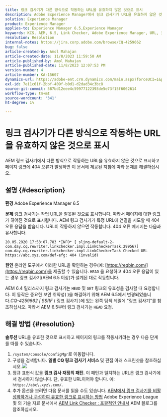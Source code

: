 ```yaml
---
title: 링크 검사기가 다른 방식으로 작동하는 URL을 유효하지 않은 것으로 표시
description: Adobe Experience Manager에서 링크 검사기가 URL을 유효하지 않은 것으로 표시하는 오류를 해결하는 방법에 대해 알아봅니다.
solution: Experience Manager
product: Experience Manager
applies-to: Experience Manager 6.5,Experience Manager
keywords: KCS, AEM, 6.5, Link Checker, Adobe Experience Manager, URL, 표시, 잘못됨
resolution: Resolution
internal-notes: https://jira.corp.adobe.com/browse/CQ-4259662
bug: false
article-created-by: Amol Mahajan
article-created-date: 11/8/2023 11:59:50 AM
article-published-by: Amol Mahajan
article-published-date: 11/8/2023 12:07:53 PM
version-number: 4
article-number: KA-15607
dynamics-url: https://adobe-ent.crm.dynamics.com/main.aspx?forceUCI=1&pagetype=entityrecord&etn=knowledgearticle&id=df5a494e-2e7e-ee11-8179-6045bd006704
exl-id: 7e11c61f-2bbf-409f-b0d1-d2dad34c3bc8
source-git-commit: 587bd12eee4c59977122393de5e73f15f6062614
workflow-type: tm+mt
source-wordcount: '341'
ht-degree: 1%

---
```


# 링크 검사기가 다른 방식으로 작동하는 URL을 유효하지 않은 것으로 표시


AEM 링크 검사기에서 다른 방식으로 작동하는 URL을 유효하지 않은 것으로 표시하고 페이지 링크에 404 오류가 발생하면 이 문서에 제공된 지침에 따라 문제를 해결하십시오.

## 설명 {#description}


<b>환경</b>
Adobe Experience Manager 6.5

<b>문제</b>
링크 검사기는 작업 URL을 잘못된 것으로 표시합니다.
따라서 페이지에 대한 링크가 끊어진 것으로 표시됩니다.
AEM 링크 검사기가 특정 URL에 연결을 시도할 때 404 오류 응답을 받습니다. URL이 작동하지 않으면 작동합니다. 404 오류 메시지는 다음과 유사합니다.


```
20.05.2020 17:53:07.783 *INFO* [ sling-default-2-com.day.cq.rewriter.linkchecker.impl.LinkCheckerTask.299567]  com.day.cq.rewriter.linkchecker.impl.LinkCheckerTask Checked URL https://abc.xyz.com/def-efg: 404 (invalid)
```




<b>원인</b>
온라인 도구에서 이러한 URL을 확인하는 경우(예: [https://reqbin.com/](https://reqbin.com/)을 제출할 수 있습니다. `HEAD` 을 요청하고 404 오류 응답이 있는 경우 링크 검사기(AEM 6.5 이상)가 설계된 대로 작동합니다.

AEM 6.4 릴리스까지 링크 검사기는 `HEAD` 및 `GET` 링크의 유효성을 검사할 때 요청합니다.
이 동작은 중요한 보안 취약성( )을 해결하기 위해 AEM 6.5에서 변경되었습니다.*CQ-4259662 | SSRF* ( 링크 검사기 )에 있는 왼쪽 탐색 레일에 &quot;링크 검사기&quot;를 참조하십시오.
따라서 AEM 6.5부터 링크 검사기는 `HEAD` 요청.


## 해결 방법 {#resolution}


<b>솔루션</b>
URL을 유효한 것으로 표시하고 페이지의 링크를 작동시키려는 경우 다음 단계를 따를 수 있습니다.

1. `/system/console/configMgr`로 이동합니다.
2. 구성을 검색합니다. <b>일별 CQ 링크 검사기 서비스 </b>및 편집 아래 스크린샷을 참조하십시오.![](https://adobe.sharepoint.com/sites/D365EntAttachments/knowledgearticle/AEM%206-5%20-%20Link%20Checker%20marking%20otherwise%20working%20URLs%20as%20invalid_33E795C65D9EEA11A812000D3A3038A2/LinkChecker_AEM65_image.jpg)
3. 정규 표현식 값을 <b>링크 검사 재정의 패턴</b>. 이 패턴과 일치하는 URL은 링크 검사기에서 검사하지 않습니다. 단, 유효한 URL이어야 합니다. 예: `https://abc\.xyz\.com/`.
4. 추가 옵션을 보려면 다음 문서를 읽을 수도 있습니다. [AEM에서 링크 검사기를 비활성화하거나 구성하여 유효한 링크로 표시하는 방법](https://experienceleague.adobe.com/docs/experience-cloud-kcs/kbarticles/KA-16563.html?lang=en) Adobe Experience League 및 의 기술 자료 문서에서 [AEM Link Checker : 포괄적인 안내서](https://experienceleaguecommunities.adobe.com/t5/adobe-experience-manager-blogs/aem-link-checker-comprehensive-guide/ba-p/290779) AEM 블로그를 참조하십시오.
